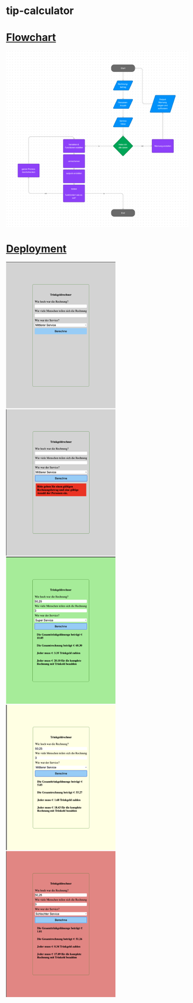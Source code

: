 # tip-calculator

# [Flowchart](https://www.figma.com/file/LGCVQmSierHFCwTkmAGw7f/trinkeld?type=whiteboard&node-id=0-1&t=Hg8I8PFpUjqxiA32-0)

<img src="./assets/img/flowchart.png" width ="500px" alt="pic">

# [Deployment](https://mariariosnavarro.github.io/tip-calculator/)

<div>
<img src="./assets/img/initial.png" width ="300px" alt="pic">
<img src="./assets/img/nodata.png" width ="300px" alt="pic">
<img src="./assets/img/green.png"  width ="300px" alt="pic">
<img src="./assets/img/yellow.png"  width ="300px" alt="pic">
<img src="./assets/img/red.png"  width ="300px" alt="pic">
<div>
